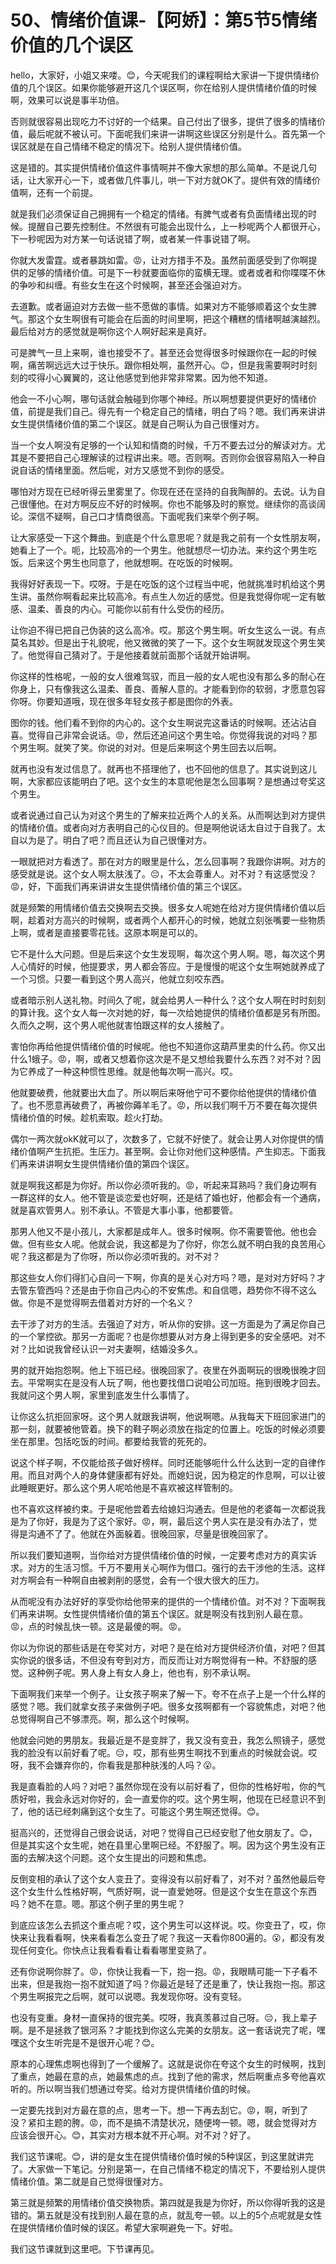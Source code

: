 # 50、情绪价值课-【阿娇】：第5节5情绪价值的几个误区

hello，大家好，小姐又来喽。😊，今天呢我们的课程啊给大家讲一下提供情绪价值的几个误区。如果你能够避开这几个误区啊，你在给别人提供情绪价值的时候啊，效果可以说是事半功倍。

否则就很容易出现吃力不讨好的一个结果。自己付出了很多，提供了很多的情绪价值，最后呢就不被认可。下面呢我们来讲一讲啊这些误区分别是什么。首先第一个误区就是在自己情绪不稳定的情况下。给别人提供情绪价值。

这是错的。其实提供情绪价值这件事情啊并不像大家想的那么简单。不是说几句话，让大家开心一下，或者做几件事儿，哄一下对方就OK了。提供有效的情绪价值啊，还有一个前提。

就是我们必须保证自己拥拥有一个稳定的情绪。有脾气或者有负面情绪出现的时候。提醒自己要先控制住。不然很有可能会出现什么，上一秒呢两个人都很开心，下一秒呢因为对方某一句话说错了啊，或者某一件事说错了啊。

你就大发雷霆。或者暴跳如雷。😡，让对方措手不及。虽然前面感受到了你啊提供的足够的情绪价值。可是下一秒就要面临你的蛮横无理。或者或者和你喋喋不休的争吵和纠缠。有些女生在这个时候啊，甚至还会强迫对方。

去道歉。或者逼迫对方去做一些不愿做的事情。如果对方不能够顺着这个女生脾气。那这个女生啊很有可能会在后面的时间里啊，把这个糟糕的情绪啊越演越烈。最后给对方的感觉就是啊你这个人啊好起来是真好。

可是脾气一旦上来啊，谁也接受不了。甚至还会觉得很多时候跟你在一起的时候啊，痛苦啊远远大过于快乐。跟你相处啊，虽然开心。😊，但是我需要啊时时刻刻的哎得小心翼翼的，这让他感觉到他非常非常累。因为他不知道。

他会一不小心啊，哪句话就会触碰到你哪个神经。所以啊想要提供更好的情绪价值，前提是我们自己。得先有一个稳定自己的情绪，明白了吗？嗯。我们再来讲讲女生提供情绪价值的第二个误区。就是自己啊认为自己很懂对方。

当一个女人啊没有足够的一个认知和情商的时候，千万不要去过分的解读对方。尤其是不要把自己心理解读的过程讲出来。嗯。否则啊。否则你会很容易陷入一种自说自话的情绪里面。然后呢，对方又感觉不到你的感受。

哪怕对方现在已经听得云里雾里了。你现在还在坚持的自我陶醉的。去说。认为自己很懂他。在对方啊反应不好的时候啊。你也不能够及时的察觉。继续你的高谈阔论。深信不疑啊，自己口才情商很高。下面呢我们来举个例子啊。

让大家感受一下这个舞曲。到底是个什么意思呢？就是我之前有一个女性朋友啊，她看上了一个。呃，比较高冷的一个男生。他就想尽一切办法。来约这个男生吃饭。后来这个男生也同意了，他就想啊。在吃饭的时候啊。

我得好好表现一下。哎呀。于是在吃饭的这个过程当中呢，他就挑准时机给这个男生讲。虽然你啊看起来比较高冷。有点生人勿近的感觉。但是我觉得你呢一定有敏感、温柔、善良的内心。可能你以前有什么受伤的经历。

让你迫不得已把自己伪装的这么高冷。哎。那这个男生啊。听女生这么一说。有点莫名其妙。但是出于礼貌呢，他又微微的笑了一下。这个女生啊就发现这个男生笑了。他觉得自己猜对了。于是他接着就前面那个话就开始讲啊。

你这样的性格呢，一般的女人很难驾驭，而且一般的女人呢也没有那么多的耐心在你身上，只有像我这么温柔、善良、善解人意的。才能看到你的软弱，才愿意包容你呀。你要知道哦，现在很多年轻女孩子都是图你的外表。

图你的钱。他们看不到你的内心的。这个女生啊说完这番话的时候啊。还沾沾自喜。觉得自己非常会说话。😡，然后还追问这个男生哈。你觉得我说的对吗？那个男生啊。就笑了笑。你说的对对。但是后来啊这个男生回去以后啊。

就再也没有发过信息了。就再也不搭理他了，也不回他的信息了。其实说到这儿啊，大家都应该能明白了吧。这个女生的本意呢他是怎么回事啊？是想通过夸奖这个男生。

或者说通过自己认为对这个男生的了解来拉近两个人的关系。从而啊达到对方提供的情绪价值。或者向对方表明自己的心仪目的。但是啊他说话太自过于自我了。太自以为是了。明白了吧？而且还认为自己很懂对方。

一眼就把对方看透了。那在对方的眼里是什么，怎么回事啊？我跟你讲啊。对方的感受就是说。这个女人啊太肤浅了。😔，不太会尊重人。对不对？有这感觉没？😡，好，下面我们再来讲讲女生提供情绪价值的第三个误区。

就是频繁的用情绪价值去交换啊去交换。很多女人呢她在给对方提供情绪价值以后啊，趁着对方高兴的时候啊，或者两个人都开心的时候，她就立刻张嘴要一些物质上啊，或者是直接要零花钱。这原本啊是可以的。

它不是什么大问题。但是后来这个女生发现啊，每次这个男人啊。嗯，每次这个男人心情好的时候，他提要求，男人都会答应。于是慢慢的呢这个女生啊她就养成了一个习惯。只要一看到这个男人高兴，他就立刻咬东西。

或者暗示别人送礼物。时间久了呢，就会给男人一种什么？这个女人啊在时时刻刻的算计我。这个女人每一次对她的好，每一次给她提供的情绪价值都是另有所图。久而久之啊，这个男人呢他就害怕跟这样的女人接触了。

害怕你再给他提供情绪价值的时候呢。他也不知道你这葫芦里卖的什么药。你又出什么1蛾子。😡，啊，或者又想着你这次是不是又想给我要什么东西？对不对？因为它养成了一种这种惯性思维。就是他每次啊一高兴。哎。

他就要破费，他就要出大血了。所以啊后来呀他宁可不要你给他提供的情绪价值了。也不愿意再破费了，再被你薅羊毛了。😡，所以我们啊千万不要在每次提供情绪价值的时候。趁机索取。趁火打劫。

偶尔一两次就okK就可以了，次数多了，它就不好使了。就会让男人对你提供的情绪价值啊产生抗拒。生压力。甚至啊。会让你对他们这种感情。产生抑志。下面我们再来讲讲啊女生提供情绪价值的第四个误区。

就是啊我这都是为你好。所以你必须听我的。😡，听起来耳熟吗？我们身边啊有一群这样的女人。他不管是谈恋爱也好啊，还是结了婚也好，他都会有一个通病，就是喜欢管男人。别不承认。不管是大事小事，他都要管。

那男人他又不是小孩儿，大家都是成年人。很多时候啊。你不需要管他。他也会做。但有些女人呢。他就会说，我这都是为了你好，你怎么就不明白我的良苦用心呢？我这都是为了你呀，所以你必须听我的。对不对？

那这些女人你们得扪心自问一下啊，你真的是关心对方吗？嗯，是对对方好吗？才去管东管西吗？还是由于你自己内心的不安焦虑。和自信嗯，趋势你不得不这么做。你是不是觉得啊去借着对方好的一个名义？

去干涉了对方的生活。去强迫了对方，听从你的安排。这一方面是为了满足你自己的一个掌控欲。那另一方面呢？也是你想要从对方身上得到更多的安全感吧。对不对？比如说我曾经认识一对夫妻啊，结婚没多久。

男的就开始抱怨啊。他上下班已经。很晚回家了。夜里在外面啊玩的很晚很晚才回去。平常啊实在是没有人玩了啊，他也要找借口说咱公司加班。拖到很晚才回去。我就问这个男人啊，家里到底发生什么事情了。

让你这么抗拒回家呀。这个男人就跟我讲啊，他说啊嗯。从我每天下班回家进门的那一刻，就要被他管着。换下的鞋子啊必须放在指定的位置上。吃饭的时候必须要坐在那里。包括吃饭的时间。都要给我管的死死的。

说这个样子啊，不仅能给孩子做好榜样。同时还能够呃什么什么达到一定的自律作用。而且对两个人的身体健康都有好处。而媳妇说，因为稳定的作息啊，可以让彼此睡眠更好。那么这个男人呢哈他是不喜欢被这样管制的。

也不喜欢这样被约束。于是呢他尝着去给媳妇沟通去。但是他的老婆每一次都说我是为了你好，我是为了这个家好。😡，啊，最后这个男人实在是没有办法了，觉得是沟通不了了。他就在外面躲着。很晚回家，尽量是很晚回家了。

所以我们要知道啊，当你给对方提供情绪价值的时候，一定要考虑对方的真实诉求。对方的生活习惯。千万不要用关心啊作为借口。强行的去干涉他的生活。这样对方啊会有一种啊自由被剥削的感觉，会有一个很大很大的压力。

从而呢没有办法好好的享受你给他带来的提供的一个情绪价值。对不对？下面啊我们再来讲啊。女性提供情绪价值的第五个误区。就是啊没有找到别人最在意。😡，点的时候乱快一顿。这是最傻的啊。😡。

你以为你说的那些话是在夸奖对方，对吧？是在给对方提供经济价值，对吧？但其实你说的很多话，不但没有夸到对方，而反而让对方啊觉得有一种。不舒服的感觉。这种例子呢。男人身上有女人身上，他也有，别不承认啊。

下面啊我们来举一个例子。让女孩子啊来了解一下。夸不在点子上是一个什么样的感觉？嗯。我们就拿女孩子来做例子吧。很多女孩啊都有一个容貌焦虑，对吧？他总觉得啊自己不够漂亮。啊，那么这个时候啊。

他就会问她的男朋友。我最近是不是变胖了，我又没有变丑，我怎么照镜子，感觉我的脸没有以前好看了呢。😔，哎，那有些男生啊找不到重点的时候就会说。哎呀，我不会嫌弃你的，你看我是那种肤浅的人吗？😮。

我是直看脸的人吗？对吧？虽然你现在没有以前好看了，但你的性格好啦，你的气质好啦，我会永远对你好的，会一直爱你的哎。这个男生啊，他现在已经意识不到了，他的话已经刺痛到这个女生了。可能这个男生啊还觉得。😊。

挺高兴的，还觉得自己很会说话，对吧？觉得自己已经安慰了他女朋友了。😊，但是其实这个女生呢，她在县里心里啊已经。不舒服了。啊。因为这个男生没有正面的去解决这个问题。这个女生提出的问题和焦虑。

反倒变相的承认了这个女人变丑了。变得没有以前好看了，对不对？虽然他最后夸这个女生什么性格好啊，气质好啊，说一直爱她呀。但是这个女生在意这个东西吗？她不在意。嗯。那这个例子里的男生呢？

到底应该怎么去抓这个重点呢？哎，这个男生可以这样说。哎。你变丑了，哎，你快来让我看看啊，快来看看怎么变丑了呢？我这一天看你800遍的。😮，都没有发现任何变化。你快点让我看看看让看看哪里变熟了。

还有你说啊你胖了。😡，你快让我看一下，抱一抱。😡，我眼睛可能一下子看不出来，但是我抱一抱不就知道了吗？你最近是轻了还是重了，快让我抱一抱。那这个男生啊报完之后啊，就可以说嗯。我发现你呀。没有变轻。

也没有变重。身材一直保持的很完美。哎呀，我真羡慕过自己呀。😔，我上辈子啊。是不是拯救了银河系？才能找到你这么完美的女朋友。这一套话说完了呢，嘿嘿这个女生听完是不是很开心呢？😊。

原本的心理焦虑啊也得到了一个缓解了。这就是说你在夸这个女生的时候啊，找到了重点，她最在意的点，她最焦虑的点。找到了他的需求，然后啊重点多夸他喜欢听的。所以啊当我们想通过夸奖。给对方提供情绪价值的时候。

一定要先找到对方最在意的点，思考一下。想一下再去刮它。😡，啊，听到了没？紧扣主题的胯。😡，而不是搞不清楚状况，随便垮一顿。嗯，就会觉得对方应该会很开心。😊，其实对方根本就不开心啊。对不对？好了。

我们这节课呢。😊，讲的是女生在提供情绪价值时候的5种误区，到这里就讲完了。大家做一下笔记。分别是第一，在自己情绪不稳定的情况下，不要给别人提供情绪价值。第二就是自己觉得很懂对方。

第三就是频繁的用情绪价值交换物质。第四就是我是为你好，所以你得听我的这是错的。第五就是没有找到别人最在意的点，就乱夸一顿。以上的5个点呢就是女性在提供情绪价值时候的误区。希望大家啊避免一下。好啦。

我们这节课就到这里吧。下节课再见。